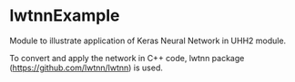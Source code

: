 # lwtnnExample
Module to illustrate application of Keras Neural Network in UHH2 module. 

To convert and apply the network in C++ code, lwtnn package (https://github.com/lwtnn/lwtnn) is used.
